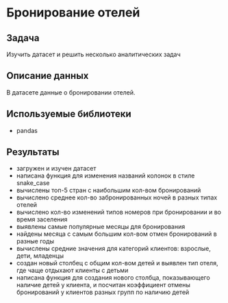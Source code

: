 # Бронирование отелей

## Задача
Изучить датасет и решить несколько аналитических задач

## Описание данных

В датасете данные о бронировании отелей.

## Используемые библиотеки
- pandas

## Результаты
- загружен и изучен датасет
- написана функция для изменения названий колонок в стиле snake_case
- вычислены топ-5 стран с наибольшим кол-вом бронирований
- вычислено среднее кол-во забронированных ночей в разных типах отелей
- вычислено кол-во изменений типов номеров при бронировании и во время заселения
- выявлены самые популярные месяцы для бронирования
- найдены месяца с самым большим кол-вом отмен бронирований в разные годы
- вычислены средние значения для категорий клиентов: взрослые, дети, младенцы
- создан новый столбец с общим кол-вом детей и выявлен тип отеля, где чаще отдыхают клиенты с детьми
- написана функция для создания нового столбца, показывающего наличие детей у клиента, и посчитан коэффициент отмены бронирований у клиентов разных групп по наличию детей